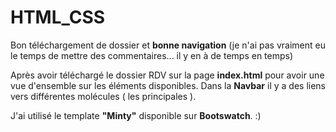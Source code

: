 # HTML_CSS #

Bon téléchargement de dossier et **bonne navigation** (je n'ai pas vraiment eu le temps de mettre des commentaires... il y en à de temps en temps)

Après avoir téléchargé le dossier RDV sur la page **index.html** pour avoir une vue d'ensemble sur les éléments disponibles. Dans la **Navbar** il y a des liens vers différentes molécules ( les principales ).


J'ai utilisé le template **"Minty"** disponible sur **Bootswatch**. :)
